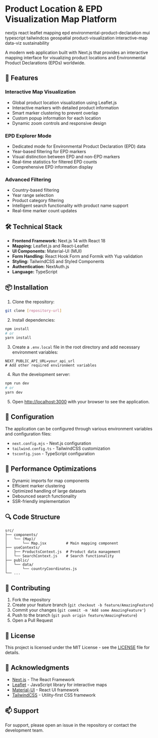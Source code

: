 # Product Location & EPD Visualization Map Platform

nextjs react leaflet mapping epd environmental-product-declaration mui typescript tailwindcss geospatial product-visualization interactive-map data-viz sustainability

A modern web application built with Next.js that provides an interactive mapping interface for visualizing product locations and Environmental Product Declarations (EPDs) worldwide.

## 🚀 Features

### Interactive Map Visualization

- Global product location visualization using Leaflet.js
- Interactive markers with detailed product information
- Smart marker clustering to prevent overlap
- Custom popup information for each location
- Dynamic zoom controls and responsive design

### EPD Explorer Mode

- Dedicated mode for Environmental Product Declaration (EPD) data
- Year-based filtering for EPD markers
- Visual distinction between EPD and non-EPD markers
- Real-time statistics for filtered EPD counts
- Comprehensive EPD information display

### Advanced Filtering

- Country-based filtering
- Year range selection
- Product category filtering
- Intelligent search functionality with product name support
- Real-time marker count updates

## 🛠️ Technical Stack

- **Frontend Framework:** Next.js 14 with React 18
- **Mapping:** Leaflet.js and React-Leaflet
- **UI Components:** Material-UI (MUI)
- **Form Handling:** React Hook Form and Formik with Yup validation
- **Styling:** TailwindCSS and Styled Components
- **Authentication:** NextAuth.js
- **Language:** TypeScript

## 📦 Installation

1. Clone the repository:

```bash
git clone [repository-url]
```

2. Install dependencies:

```bash
npm install
# or
yarn install
```

3. Create a `.env.local` file in the root directory and add necessary environment variables:

```env
NEXT_PUBLIC_API_URL=your_api_url
# Add other required environment variables
```

4. Run the development server:

```bash
npm run dev
# or
yarn dev
```

5. Open [http://localhost:3000](http://localhost:3000) with your browser to see the application.

## 🔧 Configuration

The application can be configured through various environment variables and configuration files:

- `next.config.mjs` - Next.js configuration
- `tailwind.config.ts` - TailwindCSS customization
- `tsconfig.json` - TypeScript configuration

## 🌟 Performance Optimizations

- Dynamic imports for map components
- Efficient marker clustering
- Optimized handling of large datasets
- Debounced search functionality
- SSR-friendly implementation

## 🔍 Code Structure

```
src/
├── components/
│   └── (Map)/
│       └── Map.jsx         # Main mapping component
├── useContexts/
│   ├── ProductsContext.js  # Product data management
│   └── SearchContext.js    # Search functionality
├── public/
│   └── data/
│       └── countryCoordinates.js
└── ...
```

## 🤝 Contributing

1. Fork the repository
2. Create your feature branch (`git checkout -b feature/AmazingFeature`)
3. Commit your changes (`git commit -m 'Add some AmazingFeature'`)
4. Push to the branch (`git push origin feature/AmazingFeature`)
5. Open a Pull Request

## 📝 License

This project is licensed under the MIT License - see the [LICENSE](LICENSE) file for details.

## 🙏 Acknowledgments

- [Next.js](https://nextjs.org/) - The React Framework
- [Leaflet](https://leafletjs.com/) - JavaScript library for interactive maps
- [Material-UI](https://mui.com/) - React UI framework
- [TailwindCSS](https://tailwindcss.com/) - Utility-first CSS framework

## 📫 Support

For support, please open an issue in the repository or contact the development team.
